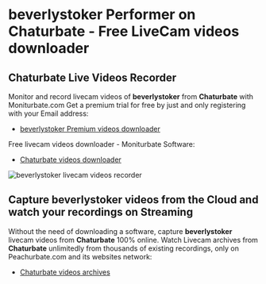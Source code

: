 # beverlystoker Performer on Chaturbate - Free LiveCam videos downloader

## Chaturbate Live Videos Recorder

Monitor and record livecam videos of **beverlystoker** from **Chaturbate** with Moniturbate.com
Get a premium trial for free by just and only registering with your Email address:
* [beverlystoker Premium videos downloader](https://moniturbate.com/request-demo-licence-key.html)

Free livecam videos downloader - Moniturbate Software:
* [Chaturbate videos downloader](https://moniturbate.com/moniturbate-download-software.html)

![beverlystoker livecam videos recorder](https://peachurnet.com/templates/moniturbate-software.png)


## Capture beverlystoker videos from the Cloud and watch your recordings on Streaming

Without the need of downloading a software, capture **beverlystoker** livecam videos from **Chaturbate** 100% online.
Watch Livecam archives from **Chaturbate** unlimitedly from thousands of existing recordings, only on Peachurbate.com and its websites network:
* [Chaturbate videos archives](https://peachurnet.com/)